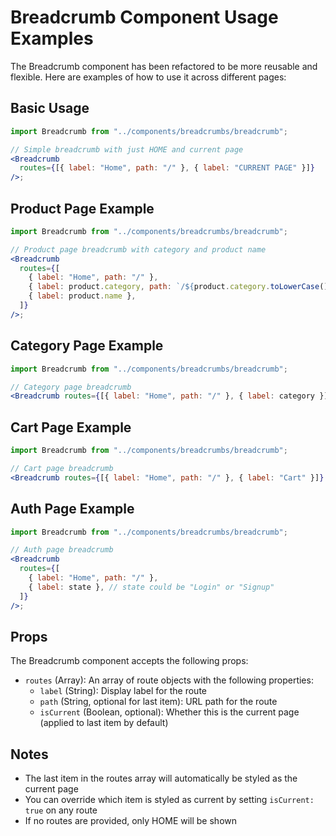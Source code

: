 # Breadcrumb Component Usage Examples

The Breadcrumb component has been refactored to be more reusable and flexible. Here are examples of how to use it across different pages:

## Basic Usage

```jsx
import Breadcrumb from "../components/breadcrumbs/breadcrumb";

// Simple breadcrumb with just HOME and current page
<Breadcrumb
  routes={[{ label: "Home", path: "/" }, { label: "CURRENT PAGE" }]}
/>;
```

## Product Page Example

```jsx
import Breadcrumb from "../components/breadcrumbs/breadcrumb";

// Product page breadcrumb with category and product name
<Breadcrumb
  routes={[
    { label: "Home", path: "/" },
    { label: product.category, path: `/${product.category.toLowerCase()}` },
    { label: product.name },
  ]}
/>;
```

## Category Page Example

```jsx
import Breadcrumb from "../components/breadcrumbs/breadcrumb";

// Category page breadcrumb
<Breadcrumb routes={[{ label: "Home", path: "/" }, { label: category }]} />;
```

## Cart Page Example

```jsx
import Breadcrumb from "../components/breadcrumbs/breadcrumb";

// Cart page breadcrumb
<Breadcrumb routes={[{ label: "Home", path: "/" }, { label: "Cart" }]} />;
```

## Auth Page Example

```jsx
import Breadcrumb from "../components/breadcrumbs/breadcrumb";

// Auth page breadcrumb
<Breadcrumb
  routes={[
    { label: "Home", path: "/" },
    { label: state }, // state could be "Login" or "Signup"
  ]}
/>;
```

## Props

The Breadcrumb component accepts the following props:

- `routes` (Array): An array of route objects with the following properties:
  - `label` (String): Display label for the route
  - `path` (String, optional for last item): URL path for the route
  - `isCurrent` (Boolean, optional): Whether this is the current page (applied to last item by default)

## Notes

- The last item in the routes array will automatically be styled as the current page
- You can override which item is styled as current by setting `isCurrent: true` on any route
- If no routes are provided, only HOME will be shown
